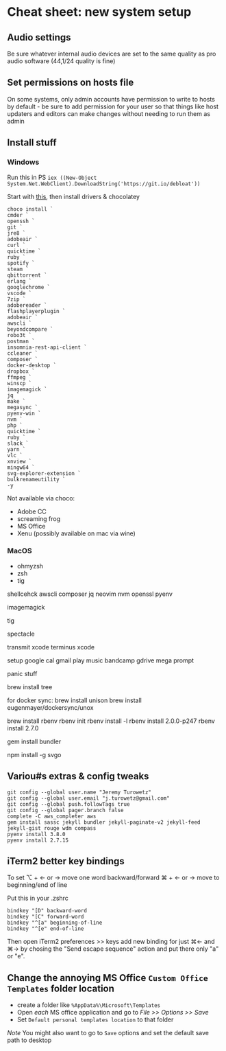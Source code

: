 # Cheat sheet: new system setup

## Audio settings

Be sure whatever internal audio devices are set to the same quality as pro audio software (44,1/24 quality is fine)

## Set permissions on hosts file

On some systems, only admin accounts have permission to write to hosts by default - be sure to add permission for your user so that things like host updaters and editors can make changes without needing to run them as admin

## Install stuff

### Windows

Run this in PS `iex ((New-Object System.Net.WebClient).DownloadString('https://git.io/debloat'))`

Start with [this](https://www.youtube.com/watch?v=mWHiP9K8fQ0), then install drivers & chocolatey

    choco install `
    cmder `
    openssh `
    git `
    jre8 `
    adobeair `
    curl `
    quicktime `
    ruby `
    spotify `
    steam `
    qbittorrent `
    erlang `
    googlechrome `
    vscode `
    7zip `
    adobereader `
    flashplayerplugin `
    adobeair `
    awscli `
    beyondcompare `
    robo3t `
    postman `
    insomnia-rest-api-client `
    ccleaner `
    composer `
    docker-desktop `
    dropbox `
    ffmpeg `
    winscp `
    imagemagick `
    jq `
    make `
    megasync `
    pyenv-win `
    nvm `
    php `
    quicktime `
    ruby `
    slack `
    yarn `
    vlc `
    xnview `
    mingw64 `
    svg-explorer-extension `
    bulkrenameutility `
    -y

Not available via choco:

- Adobe CC
- screaming frog
- MS Office
- Xenu (possibly available on mac via wine)

### MacOS

- ohmyzsh
- zsh
- tig

shellcehck
awscli
composer
jq
neovim
nvm
openssl
pyenv

imagemagick

tig

spectacle

transmit
xcode
terminus
xcode

setup
google cal
gmail
play music
bandcamp
gdrive
mega
prompt

panic stuff

brew install tree

for docker sync:
brew install unison
brew install eugenmayer/dockersync/unox



brew install rbenv
rbenv init
rbenv install -l
rbenv install 2.0.0-p247
rbenv install 2.7.0



gem install bundler

npm install -g svgo


## Variou#s extras & config tweaks

    git config --global user.name "Jeremy Turowetz"
    git config --global user.email "j.turowetz@gmail.com"
    git config --global push.followTags true
    git config --global pager.branch false
    complete -C aws_completer aws
    gem install sassc jekyll bundler jekyll-paginate-v2 jekyll-feed jekyll-gist rouge wdm compass
    pyenv install 3.8.0
    pyenv install 2.7.15

## iTerm2 better key bindings

To set
⌥ + ← or → move one word backward/forward
⌘ + ← or → move to beginning/end of line

Put this in your .zshrc

    bindkey "[D" backward-word
    bindkey "[C" forward-word
    bindkey "^[a" beginning-of-line
    bindkey "^[e" end-of-line

Then open iTerm2 preferences >> keys
add new binding for just ⌘← and ⌘→ by chosing the "Send escape sequence" action and put there only "a" or "e".

## Change the annoying MS Office `Custom Office Templates` folder location

- create a folder like `%AppData%\Microsoft\Templates`
- Open _each_ MS office application and go to _File >> Options >> Save_
- Set `Default personal templates location` to that folder

*Note* You might also want to go to `Save` options and set the default save path to desktop
